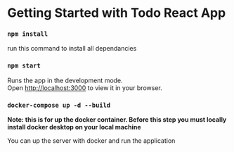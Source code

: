 # Getting Started with Todo React App

### `npm install`

run this command to install all dependancies

### `npm start`

Runs the app in the development mode.\
Open [http://localhost:3000](http://localhost:3000) to view it in your browser.

### `docker-compose up -d --build`

**Note: this is for up the docker container. Before this step you must locally install docker desktop on your local machine**

You can up the server with docker and run the application

